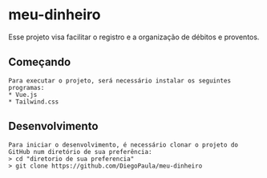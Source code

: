 # meu-dinheiro
Esse projeto visa facilitar o registro e a organização de débitos e proventos.


## Começando
```
Para executar o projeto, será necessário instalar os seguintes programas:
* Vue.js
* Tailwind.css
```

## Desenvolvimento
```
Para iniciar o desenvolvimento, é necessário clonar o projeto do GitHub num diretório de sua preferência:
> cd "diretorio de sua preferencia"
> git clone https://github.com/DiegoPaula/meu-dinheiro
```
